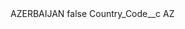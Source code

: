 <?xml version="1.0" encoding="UTF-8"?>
<CustomMetadata xmlns="http://soap.sforce.com/2006/04/metadata" xmlns:xsi="http://www.w3.org/2001/XMLSchema-instance" xmlns:xsd="http://www.w3.org/2001/XMLSchema">
    <label>AZERBAIJAN</label>
    <protected>false</protected>
    <values>
        <field>Country_Code__c</field>
        <value xsi:type="xsd:string">AZ</value>
    </values>
</CustomMetadata>
